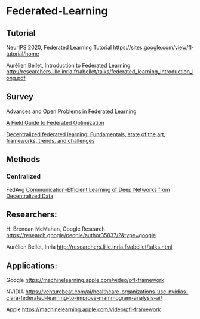 # Federated-Learning
## Tutorial

NeurIPS 2020, Federated Learning Tutorial
https://sites.google.com/view/fl-tutorial/home

Aurélien Bellet, Introduction to Federated Learning
http://researchers.lille.inria.fr/abellet/talks/federated_learning_introduction_long.pdf

## Survey
[Advances and Open Problems in Federated Learning](https://www.nowpublishers.com/article/Details/MAL-083)

[A Field Guide to Federated Optimization](https://repository.kaust.edu.sa/bitstream/handle/10754/670335/Preprintfile1.pdf?sequence=1)

[Decentralized federated learning: Fundamentals, state of the art, frameworks, trends, and challenges](https://ieeexplore.ieee.org/iel7/9739/5451756/10251949.pdf)

## Methods
### Centralized
FedAvg [Communication-Efficient Learning of Deep Networks
from Decentralized Data](https://proceedings.mlr.press/v54/mcmahan17a/mcmahan17a.pdf) 


## Researchers:
H. Brendan McMahan, Google Research 
https://research.google/people/author35837/?&type=google

Aurélien Bellet, Inria
http://researchers.lille.inria.fr/abellet/talks.html

## Applications:
Google https://machinelearning.apple.com/video/pfl-framework

NVIDIA https://venturebeat.com/ai/healthcare-organizations-use-nvidias-clara-federated-learning-to-improve-mammogram-analysis-ai/

Apple https://machinelearning.apple.com/video/pfl-framework

